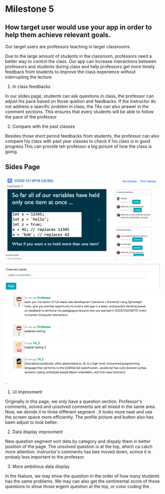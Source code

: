 # Milestone 5

## How target user would use your app in order to help them achieve relevant goals.

Our target users are professors teaching in larger classrooms.

Due to the large amount of students in the classroom, professors need a better way to control the class. Our app can increase interactions between professors and students during class and help professors get more timely feedback from students to improve the class experience without interrupting the lecture. 


1) In class feedbacks

  In our slides page, students can ask questions in class, the professor can adjust his pace based on those quetion and feedbacks. If the instructor do not address a specific problem in class, the TAs can also answer in the comment sections. This ensures that every students will be able to follow the pace of the professor   


2) Compare with the past classes

  Besides those short period feedbacks from students, the professor can also compare his class with past year classes to check if his class is in good progress.This can provide teh professor a big picture of how the class is going. 



## Sides Page 
![slides](/milestone_5_pictures/slides.png)
![slides](/milestone_5_pictures/comment.png)

1) UI improvment 

  Originally in this page, we only have a question section. Professor's comments, solved and unsolved comments are all mixed in the same area. Now, we devide it to three different segment . It looks more neat and use the screen space more efficiently. The profile picture and button also has been adjust to look better.

2) Data display improvment 

  New question segment sort data by category and dispaly them in better position of the page. The unsolved question is at the top, which ca catch more attention. Instructor's comments has bee moved down, scince it is probaly less important to the professor.  

3) More ambitious data display

  In the feature, we may show the question in the order of how many students has the same problems. We may can also get the sentimental score of those questions to show those ergent question at the top, or color coding the.
